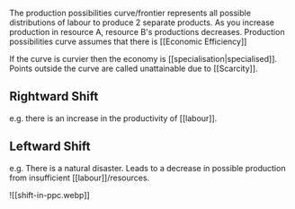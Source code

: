The production possibilities curve/frontier represents all possible distributions of labour to produce 2 separate products. As you increase production in resource A, resource B's productions decreases. Production possibilities curve assumes that there is [[Economic Efficiency]]

If the curve is curvier then the economy is [[specialisation|specialised]]. Points outside the curve are called unattainable due to [[Scarcity]]. 

## Rightward Shift
e.g. there is an increase in the productivity of [[labour]].

## Leftward Shift
e.g. There is a natural disaster. Leads to a decrease in possible production from insufficient [[labour]]/resources.


![[shift-in-ppc.webp]]